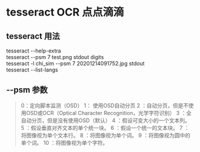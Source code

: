 # tesseract OCR 点点滴滴

## tesseract 用法

tesseract --help-extra  
tesseract  --psm 7  test.png stdout digits  
tesseract -l chi_sim --psm 7  20201214091752.jpg stdout  
tesseract --list-langs  

## --psm 参数

> 0：定向脚本监测（OSD）
1： 使用OSD自动分页
2 ：自动分页，但是不使用OSD或OCR（Optical Character Recognition，光学字符识别）
3 ：全自动分页，但是没有使用OSD（默认）
4 ：假设可变大小的一个文本列。
5 ：假设垂直对齐文本的单个统一块。
6 ：假设一个统一的文本块。
7 ：将图像视为单个文本行。
8 ：将图像视为单个词。
9 ：将图像视为圆中的单个词。
10 ：将图像视为单个字符。
